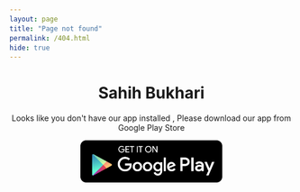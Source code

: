 ```yaml
---
layout: page
title: "Page not found"
permalink: /404.html
hide: true
---
```

<!DOCTYPE html>
<html lang="en">
<head>
  <title>Bootstrap Example</title>
  <meta charset="utf-8">
  <meta name="viewport" content="width=device-width, initial-scale=1">
  <link rel="stylesheet" href="https://maxcdn.bootstrapcdn.com/bootstrap/4.4.1/css/bootstrap.min.css">
  <script src="https://ajax.googleapis.com/ajax/libs/jquery/3.5.1/jquery.min.js"></script>
  <script src="https://cdnjs.cloudflare.com/ajax/libs/popper.js/1.16.0/umd/popper.min.js"></script>
  <script src="https://maxcdn.bootstrapcdn.com/bootstrap/4.4.1/js/bootstrap.min.js"></script>
  <style>
img {
  display: block;
  margin-left: auto;
  margin-right: auto;
}
</style>
</head>
<body>
<!---ic_launcher-playstore.png-->
<div class="container-fluid">
  <div class="container-fluid">
   <div class="row">
	<div class="col-md-12 col-md-offset-5">
	      <h1><center>Sahih Bukhari</center></h1>
		  <p><center>Looks like you don't have our app installed , Please download our app from Google Play Store</center></p>
		  </div>
    </div>
    <div class="row">
	<div class="col-md-12 col-md-offset-5">
	      <a href="https://play.google.com/store/apps/details?id=com.SahihBukhari.app" title="About Me"><img class="img-fluid" src="https://raw.githubusercontent.com/SahiBukhari/SahiBukhari.github.io/master/assets/img/playstore.png" alt="Google Play Store" style="width:50%;" /></a>
		  </div>
    </div>
  </div>
</div>
</body>
</html>
